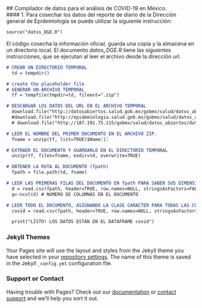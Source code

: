 <div style = "background="green";">
## Compilador de datos para el análisis de COVID-19 en México.
</div>
#### 1. Para cosechar los datos del reporte de diario de la Dirección general de Epidemiología se puede utilizar la siguiente instrucción:

```markdown
source("datos_DGE.R")
```
El código cosecha la información oficial, guarda una copia y la almacena en un directorio local. El documento <i>datos_DGE.R</i> tiene las siguientes instrucciones, que se ejecutan al leer el archivo desde la dirección url.

``` markdown
# CREAR UN DIRECTORIO TEMPORAL
  td = tempdir()

# create the placeholder file
# GENERAR UN ARCHIVO TEMPORAL
  tf = tempfile(tmpdir=td, fileext=".zip")

# DESCARGAR LOS DATOS DEL URL EN EL ARCHIVO TEMPORAL
  download.file("http://datosabiertos.salud.gob.mx/gobmx/salud/datos_abiertos/datos_abiertos_covid19.zip", tf)
  #download.file("http://epidemiologia.salud.gob.mx/gobmx/salud/datos_abiertos/datos_abiertos_covid19.zip", tf)
  # download.file("http://187.191.75.115/gobmx/salud/datos_abiertos/datos_abiertos_covid19.zip", tf) # cambio la dirección! 31/jul/2020

# LEER EL NOMBRE DEL PRIMER DOCUMENTO EN EL ARCHIVO ZIP.
  fname = unzip(tf, list=TRUE)$Name[1]

# EXTRAER EL DOCUMENTO Y GUARDARLO EN EL DIRECTORIO TEMPORAL
  unzip(tf, files=fname, exdir=td, overwrite=TRUE)

# OBTENER LA RUTA AL DOCUMENTO (fpath)
  fpath = file.path(td, fname)

# LEER LAS PRIMERAS FILAS DEL DOCUMENTO EN fpath PARA SABER SUS DIMENSIONES (filas, coumnas) 
  d = read.csv(fpath, header=TRUE, row.names=NULL, stringsAsFactors=FALSE, nrows=10) 
  q<-ncol(d) # NUMERO DE COLUMNAS EN EL DOCUMENTO

# LEER TODO EL DOCUMENTO, ASIGNANDO LA CLASE CARACTER PARA TODAS LAS COLUMNAS. ESTO PERMITE MANTENER LA INTEGRIDAD DEL CODIGO DE MUNICIPIO (MUCIPIO_OFICIA)
  covid = read.csv(fpath, header=TRUE, row.names=NULL, stringsAsFactors=FALSE, colClasses=c(rep("character",q))) 

  print("LISTO! LOS DATOS ESTÁN EN EL DATAFRAME covid")

```

### Jekyll Themes

Your Pages site will use the layout and styles from the Jekyll theme you have selected in your [repository settings](https://github.com/gegp01/clasificador_Bayes/settings). The name of this theme is saved in the Jekyll `_config.yml` configuration file.

### Support or Contact

Having trouble with Pages? Check out our [documentation](https://docs.github.com/categories/github-pages-basics/) or [contact support](https://github.com/contact) and we’ll help you sort it out.
